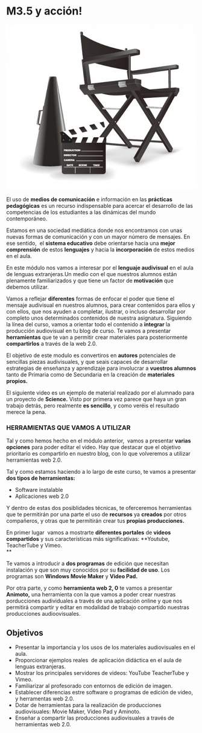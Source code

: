 # M3.5 y acción!


![Fig 3.1 www.freepik.es Licencia Creative Commons](img/silla-del-director-vector-de-material_15-2420.jpg)




El uso de **medios de comunicación** e información en las **prácticas pedagógicas** es un recurso indispensable para acercar el desarrollo de las competencias de los estudiantes a las dinámicas del mundo contemporáneo.

Estamos en una sociedad mediática donde nos encontramos con unas nuevas formas de comunicación y con un mayor número de mensajes. En ese sentido,  el **sistema educativo** debe orientarse hacia una **mejor comprensión** de estos **lenguajes** y hacia la **incorporación** de estos medios en el aula.

En este módulo nos vamos a interesar por el **lenguaje audivisual** en el aula de lenguas extranjeras.Un medio con el que nuestros alumnos están plenamente familiarizados y que tiene un factor de **motivación** que debemos utilizar.

Vamos a reflejar **diferentes** formas de enfocar el poder que tiene el mensaje audivisual en nuestros alumnos, para crear contenidos para ellos y con ellos, que nos ayuden a completar, ilustrar, o incluso desarrollar por completo unos determinados contenidos de nuestra asignatura. Siguiendo la línea del curso, vamos a orientar todo el contenido a **integrar** la producción audiovisual en tu blog de curso. Te vamos a presentar **herramientas** que te van a permitir crear materiales para posteriormente **compartirlos** a través de la web 2.0.

El objetivo de este modulo es convertiros en **autores** potenciales de sencillas piezas audivisuales, y que seais capaces de desarrollar estrategias de enseñanza y aprendizaje para involucrar a **vuestros alumnos** tanto de Primaria como de Secundaria en la creación de **materiales propios.**

El siguiente video es un ejemplo de material realizado por el alumnado para un proyecto de **Science.** Visto por primera vez parece que haya un gran trabajo detrás, pero realmente **es sencillo**, y como veréis el resultado merece la pena. 

### HERRAMIENTAS QUE VAMOS A UTILIZAR

Tal y como hemos hecho en el módulo anterior,  vamos a presentar **varias opciones** para poder editar el video. Hay que destacar que el objetivo prioritario es compartirlo en nuestro blog, con lo que volveremos a utilizar herramientas web 2.0.

Tal y como estamos haciendo a lo largo de este curso, te vamos a presentar **dos tipos de herramientas:**

*   Software instalable
*   Aplicaciones web 2.0

Y dentro de estas dos posiblidades técnicas, te oferceremos herramientas que te permitirán por una parte el uso de **recursos** ya **creados** por otros compañeros, y otras que te permitirán crear tus **propias producciones.**

En primer lugar  vamos a mostrarte **diferentes portales** de **videos compartidos** y sus características más significativas: **Youtube, TeacherTube y Vimeo.  
**

Te vamos a introducir a **dos programas** de edición que necesitan instalación y que son muy conocidos por su **facilidad de uso**. Los programas son **Windows Movie Maker** y **Video Pad.**

Por otra parte, y como **herramienta web 2, 0** te vamos a presentar **Animoto,** una herramienta con la que vamos a poder crear nuestras porducciones audividuales a través de una aplicación online y que nos permitirá compartir y editar en modalidad de trabajo compartido nuestras producciones audioovisuales.  

  

## Objetivos

*   Presentar la importancia y los usos de los materiales audiovisuales en el aula.
*   Proporcionar ejemplos reales  de aplicación didáctica en el aula de lenguas extranjeras.
*   Mostrar los principales servidores de videos: YouTube TeacherTube y Vimeo.
*   Familiarizar al profesorado con entornos de edición de imagen.
*   Establecer diferencias estre software o programas de edición de video, y herramentas web 2.0.
*   Dotar de herramientas para la realización de producciones audiovisuales: Movie Maker, Video Pad y Aminoto.
*   Enseñar a compartir las producciones audiovisuales a través de herramientas web 2.0.

